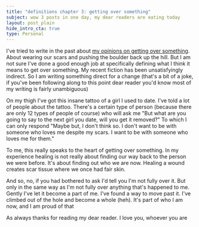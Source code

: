 ```yaml
---
title: "definitions chapter 3: getting over something"
subject: wow 3 posts in one day, my dear readers are eating today
layout: post_plain
hide_intro_cta: true
type: Personal
---
```


I've tried to write in the past about [my opinions on getting over something](https://www.staycaffeinated.com/2025/02/15/i-didnt-survive-the-year-i-didnt-survive). About wearing our scars and pushing the boulder back up the hill. But I am not sure I've done a good enough job at specifically defining what I think it means to get over something. My recent fiction has been unsatisfyingly indirect. So I am writing something direct for a change (that's a bit of a joke, if you've been following along to this point dear reader you'd know most of my writing is fairly unambiguous)

On my thigh I've got this insane tattoo of a girl I used to date. I've told a lot of people about the tattoo. There's a certain type of person (because there are only 12 types of people of course) who will ask me "But what are you going to say to the next girl you date, will you get it removed?" To which I can only respond "Maybe but, I don't think so. I don't want to be with someone who loves me despite my scars. I want to be with someone who loves me for them."

To me, this really speaks to the heart of getting over something. In my experience healing is not really about finding our way back to the person we were before. It's about finding out who we are now. Healing a wound creates scar tissue where we once had fair skin.

And so, no, if you had bothered to ask I'd tell you I'm not fully over it. But only in the same way as I'm not fully over anything that's happened to me. Gently I've let it become a part of me. I've found a way to move past it. I've climbed out of the hole and become a whole (heh). It's part of who I am now, and I am proud of that

As always thanks for reading my dear reader. I love you, whoever you are

<br/>
<br/>
<br/>
<br/>
<br/>
<br/>
<br/>
<br/>
<br/>
<br/>
<br/>
<br/>
<br/>
<br/>
<br/>
<br/>
<br/>
<br/>